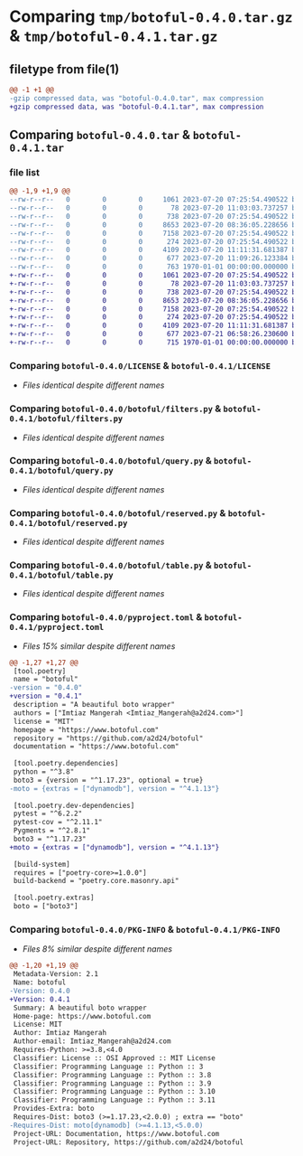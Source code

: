 # Comparing `tmp/botoful-0.4.0.tar.gz` & `tmp/botoful-0.4.1.tar.gz`

## filetype from file(1)

```diff
@@ -1 +1 @@
-gzip compressed data, was "botoful-0.4.0.tar", max compression
+gzip compressed data, was "botoful-0.4.1.tar", max compression
```

## Comparing `botoful-0.4.0.tar` & `botoful-0.4.1.tar`

### file list

```diff
@@ -1,9 +1,9 @@
--rw-r--r--   0        0        0     1061 2023-07-20 07:25:54.490522 botoful-0.4.0/LICENSE
--rw-r--r--   0        0        0       78 2023-07-20 11:03:03.737257 botoful-0.4.0/botoful/__init__.py
--rw-r--r--   0        0        0      738 2023-07-20 07:25:54.490522 botoful-0.4.0/botoful/filters.py
--rw-r--r--   0        0        0     8653 2023-07-20 08:36:05.228656 botoful-0.4.0/botoful/query.py
--rw-r--r--   0        0        0     7158 2023-07-20 07:25:54.490522 botoful-0.4.0/botoful/reserved.py
--rw-r--r--   0        0        0      274 2023-07-20 07:25:54.490522 botoful-0.4.0/botoful/serializers.py
--rw-r--r--   0        0        0     4109 2023-07-20 11:11:31.681387 botoful-0.4.0/botoful/table.py
--rw-r--r--   0        0        0      677 2023-07-20 11:09:26.123384 botoful-0.4.0/pyproject.toml
--rw-r--r--   0        0        0      763 1970-01-01 00:00:00.000000 botoful-0.4.0/PKG-INFO
+-rw-r--r--   0        0        0     1061 2023-07-20 07:25:54.490522 botoful-0.4.1/LICENSE
+-rw-r--r--   0        0        0       78 2023-07-20 11:03:03.737257 botoful-0.4.1/botoful/__init__.py
+-rw-r--r--   0        0        0      738 2023-07-20 07:25:54.490522 botoful-0.4.1/botoful/filters.py
+-rw-r--r--   0        0        0     8653 2023-07-20 08:36:05.228656 botoful-0.4.1/botoful/query.py
+-rw-r--r--   0        0        0     7158 2023-07-20 07:25:54.490522 botoful-0.4.1/botoful/reserved.py
+-rw-r--r--   0        0        0      274 2023-07-20 07:25:54.490522 botoful-0.4.1/botoful/serializers.py
+-rw-r--r--   0        0        0     4109 2023-07-20 11:11:31.681387 botoful-0.4.1/botoful/table.py
+-rw-r--r--   0        0        0      677 2023-07-21 06:58:26.230600 botoful-0.4.1/pyproject.toml
+-rw-r--r--   0        0        0      715 1970-01-01 00:00:00.000000 botoful-0.4.1/PKG-INFO
```

### Comparing `botoful-0.4.0/LICENSE` & `botoful-0.4.1/LICENSE`

 * *Files identical despite different names*

### Comparing `botoful-0.4.0/botoful/filters.py` & `botoful-0.4.1/botoful/filters.py`

 * *Files identical despite different names*

### Comparing `botoful-0.4.0/botoful/query.py` & `botoful-0.4.1/botoful/query.py`

 * *Files identical despite different names*

### Comparing `botoful-0.4.0/botoful/reserved.py` & `botoful-0.4.1/botoful/reserved.py`

 * *Files identical despite different names*

### Comparing `botoful-0.4.0/botoful/table.py` & `botoful-0.4.1/botoful/table.py`

 * *Files identical despite different names*

### Comparing `botoful-0.4.0/pyproject.toml` & `botoful-0.4.1/pyproject.toml`

 * *Files 15% similar despite different names*

```diff
@@ -1,27 +1,27 @@
 [tool.poetry]
 name = "botoful"
-version = "0.4.0"
+version = "0.4.1"
 description = "A beautiful boto wrapper"
 authors = ["Imtiaz Mangerah <Imtiaz_Mangerah@a2d24.com>"]
 license = "MIT"
 homepage = "https://www.botoful.com"
 repository = "https://github.com/a2d24/botoful"
 documentation = "https://www.botoful.com"
 
 [tool.poetry.dependencies]
 python = "^3.8"
 boto3 = {version = "^1.17.23", optional = true}
-moto = {extras = ["dynamodb"], version = "^4.1.13"}
 
 [tool.poetry.dev-dependencies]
 pytest = "^6.2.2"
 pytest-cov = "^2.11.1"
 Pygments = "^2.8.1"
 boto3 = "^1.17.23"
+moto = {extras = ["dynamodb"], version = "^4.1.13"}
 
 [build-system]
 requires = ["poetry-core>=1.0.0"]
 build-backend = "poetry.core.masonry.api"
 
 [tool.poetry.extras]
 boto = ["boto3"]
```

### Comparing `botoful-0.4.0/PKG-INFO` & `botoful-0.4.1/PKG-INFO`

 * *Files 8% similar despite different names*

```diff
@@ -1,20 +1,19 @@
 Metadata-Version: 2.1
 Name: botoful
-Version: 0.4.0
+Version: 0.4.1
 Summary: A beautiful boto wrapper
 Home-page: https://www.botoful.com
 License: MIT
 Author: Imtiaz Mangerah
 Author-email: Imtiaz_Mangerah@a2d24.com
 Requires-Python: >=3.8,<4.0
 Classifier: License :: OSI Approved :: MIT License
 Classifier: Programming Language :: Python :: 3
 Classifier: Programming Language :: Python :: 3.8
 Classifier: Programming Language :: Python :: 3.9
 Classifier: Programming Language :: Python :: 3.10
 Classifier: Programming Language :: Python :: 3.11
 Provides-Extra: boto
 Requires-Dist: boto3 (>=1.17.23,<2.0.0) ; extra == "boto"
-Requires-Dist: moto[dynamodb] (>=4.1.13,<5.0.0)
 Project-URL: Documentation, https://www.botoful.com
 Project-URL: Repository, https://github.com/a2d24/botoful
```

